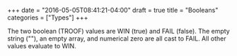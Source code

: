+++
date = "2016-05-05T08:41:21-04:00"
draft = true
title = "Booleans"
categories = ["Types"]
+++

The two boolean (TROOF) values are WIN (true) and FAIL (false). The empty string (""), an empty array, and numerical zero are all cast to FAIL. All other values evaluate to WIN.